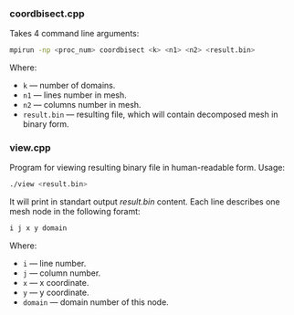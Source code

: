 ### coordbisect.cpp
Takes 4 command line arguments:
```sh
mpirun -np <proc_num> coordbisect <k> <n1> <n2> <result.bin>
```
Where:
- `k` — number of domains.
- `n1` — lines number in mesh.
- `n2` — columns number in mesh.
- `result.bin` — resulting file, which will contain decomposed mesh in binary form.

### view.cpp
Program for viewing resulting binary file in human-readable form. Usage:
```sh
./view <result.bin>
```
It will print in standart output *result.bin* content. Each line describes one mesh node in
the following foramt:
```sh
i j x y domain
```
Where:
- `i` — line number.
- `j` — column number.
- `x` — x coordinate.
- `y` — y coordinate.
- `domain` — domain number of this node.
